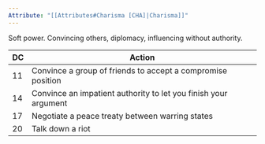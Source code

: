 ```yaml
---
Attribute: "[[Attributes#Charisma [CHA]|Charisma]]"
---
```

Soft power. Convincing others, diplomacy, influencing without authority.

|**DC**|**Action**|
|---|---|
|11|Convince a group of friends to accept a compromise position|
|14|Convince an impatient authority to let you finish your argument|
|17|Negotiate a peace treaty between warring states|
|20|Talk down a riot|
